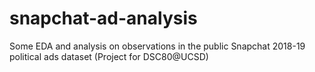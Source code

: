 # snapchat-ad-analysis
Some EDA and analysis on observations in the public Snapchat 2018-19 political ads dataset (Project for DSC80@UCSD)
